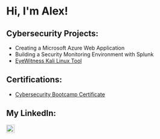 <h1>Hi, I'm Alex! </h1>

<h2> Cybersecurity Projects:</h2>

- Creating a Microsoft Azure Web Application 
- Building a Security Monitoring Environment with Splunk
- [EyeWitness Kali Linux Tool](https://github.com/AlexanderRutherford7/EyewitnessKaliLinux-)

<h2> Certifications:</h2>

- [Cybersecurity Bootcamp Certificate](https://www.credly.com/badges/625ac221-cad2-4b0a-bd88-23e4d6918b62/public_url)

<h2> My LinkedIn:</h2>

[<img align="left" alt="JoshMadakor | LinkedIn" width="22px" src="https://cdn.jsdelivr.net/npm/simple-icons@v3/icons/linkedin.svg" />][linkedin]

[linkedin]: https://www.linkedin.com/in/alex-rutherford/

